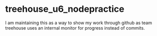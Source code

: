 # treehouse_u6_nodepractice
I am maintaining this as a way to show my work through github as team treehouse uses an internal monitor for progress instead of commits.